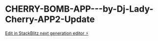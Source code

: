 # CHERRY-BOMB-APP---by-Dj-Lady-Cherry-APP2-Update

[Edit in StackBlitz next generation editor ⚡️](https://stackblitz.com/~/github.com/CHERRYSTEMSTUDIOS/CHERRY-BOMB-APP---by-Dj-Lady-Cherry-APP2-Update)